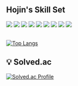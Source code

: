 ## Hojin's Skill Set  

<div>
 <img src="https://img.shields.io/badge/HTML5-E34F26?style=flat-square&logo=HTML5&logoColor=white"/>
 <img src="https://img.shields.io/badge/CSS3-1572B6?style=flat-square&logo=CSS3&logoColor=white"/>
 <img src="https://img.shields.io/badge/JavaScript-F7DF1E?style=flat-square&logo=JavaScript&logoColor=white"/>
 <img src="https://img.shields.io/badge/Typescript-3178C6?style=flat-square&logo=Typescript&logoColor=white"/>  
 <img src="https://img.shields.io/badge/React-00BCF6?style=flat-square&logo=React&logoColor=white"/>
 <img src="https://img.shields.io/badge/Redux-764ABC?style=flat-square&logo=Redux&logoColor=white"/>
 <img src="https://img.shields.io/badge/React Query-FF4154?style=flat-square&logo=React Query&logoColor=white"/>
 <img src="https://img.shields.io/badge/Next-000000?style=flat-square&logo=Next.js&logoColor=white"/>
 <img src="https://img.shields.io/badge/styled components-DB7093?style=flat-square&logo=styled-components&logoColor=white"/>
</div>

<br/>  

[![Top Langs](https://github-readme-stats.vercel.app/api/top-langs/?username=HojinAn&layout=compact&theme=dark&show_icons=true)](https://github.com/anuraghazra/github-readme-stats)

## 💡 Solved.ac
[![Solved.ac Profile](http://mazassumnida.wtf/api/v2/generate_badge?boj=asdv94)](https://solved.ac/asdv94)  
